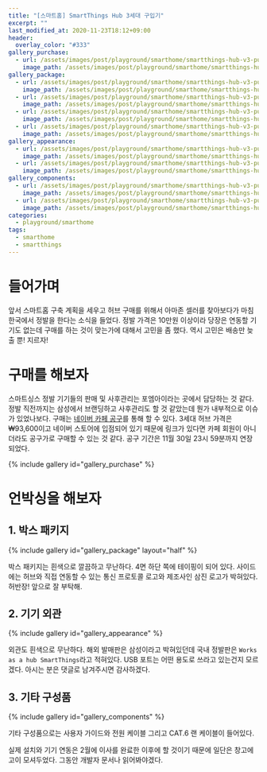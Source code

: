 ```yaml
---
title: "[스마트홈] SmartThings Hub 3세대 구입기"
excerpt: ""
last_modified_at: 2020-11-23T18:12+09:00
header:
  overlay_color: "#333"
gallery_purchase:
  - url: /assets/images/post/playground/smarthome/smartthings-hub-v3-purchase-review/st-hub-purchase-capture.png
    image_path: /assets/images/post/playground/smarthome/smartthings-hub-v3-purchase-review/st-hub-purchase-capture.png
gallery_package:
  - url: /assets/images/post/playground/smarthome/smartthings-hub-v3-purchase-review/st-hub-package-front.png
    image_path: /assets/images/post/playground/smarthome/smartthings-hub-v3-purchase-review/st-hub-package-front.png
  - url: /assets/images/post/playground/smarthome/smartthings-hub-v3-purchase-review/st-hub-package-side1.png
    image_path: /assets/images/post/playground/smarthome/smartthings-hub-v3-purchase-review/st-hub-package-side1.png
  - url: /assets/images/post/playground/smarthome/smartthings-hub-v3-purchase-review/st-hub-package-side2.png
    image_path: /assets/images/post/playground/smarthome/smartthings-hub-v3-purchase-review/st-hub-package-side2.png
  - url: /assets/images/post/playground/smarthome/smartthings-hub-v3-purchase-review/st-hub-package-back.png
    image_path: /assets/images/post/playground/smarthome/smartthings-hub-v3-purchase-review/st-hub-package-back.png
gallery_appearance:
  - url: /assets/images/post/playground/smarthome/smartthings-hub-v3-purchase-review/st-hub-front.png
    image_path: /assets/images/post/playground/smarthome/smartthings-hub-v3-purchase-review/st-hub-front.png
  - url: /assets/images/post/playground/smarthome/smartthings-hub-v3-purchase-review/st-hub-side.png
    image_path: /assets/images/post/playground/smarthome/smartthings-hub-v3-purchase-review/st-hub-side.png
gallery_components:
  - url: /assets/images/post/playground/smarthome/smartthings-hub-v3-purchase-review/st-hub-package-guide.png
    image_path: /assets/images/post/playground/smarthome/smartthings-hub-v3-purchase-review/st-hub-package-guide.png
  - url: /assets/images/post/playground/smarthome/smartthings-hub-v3-purchase-review/st-hub-package-components.png
    image_path: /assets/images/post/playground/smarthome/smartthings-hub-v3-purchase-review/st-hub-package-components.png
categories:
  - playground/smarthome
tags:
  - smarthome
  - smartthings
---
```


# 들어가며

앞서 스마트홈 구축 계획을 세우고 허브 구매를 위해서 아마존 셀러를 찾아보다가 마침 한국에서 정발을 한다는 소식을 들었다.
정발 가격은 10만원 이상이라 당장은 연동할 기기도 없는데 구매를 하는 것이 맞는가에 대해서 고민을 좀 했다.
역시 고민은 배송만 늦출 뿐! 지르자!

# 구매를 해보자

스마트싱스 정발 기기들의 판매 및 사후관리는 포엠아이라는 곳에서 담당하는 것 같다. 정발 직전까지는 삼성에서 브랜딩하고 사후관리도 할 것 같았는데 뭔가 내부적으로 이슈가 있었나보다.
구매는 [네이버 카페 공구](https://cafe.naver.com/stsmarthome/27328)를 통해 할 수 있다.
3세대 허브 가격은 ₩93,600이고 네이버 스토어에 입점되어 있기 때문에 링크가 있다면 카페 회원이 아니더라도 공구가로 구매할 수 있는 것 같다. 공구 기간은 11월 30일 23시 59분까지 연장되었다.

{% include gallery id="gallery_purchase" %}

# 언박싱을 해보자

## 1. 박스 패키지

{% include gallery id="gallery_package" layout="half" %}

박스 패키지는 흰색으로 깔끔하고 무난하다. 4면 하단 쪽에 테이핑이 되어 있다.
사이드에는 허브와 직접 연동할 수 있는 통신 프로토콜 로고와 제조사인 삼진 로고가 박혀있다.
허반장! 앞으로 잘 부탁해. 

## 2. 기기 외관

{% include gallery id="gallery_appearance" %}

외관도 흰색으로 무난하다. 해외 발매판은 삼성이라고 박혀있던데 국내 정발판은 `Works as a hub SmartThings`라고 적혀있다.
USB 포트는 어떤 용도로 쓰라고 있는건지 모르겠다. 아시는 분은 댓글로 남겨주시면 감사하겠다.

## 3. 기타 구성품

{% include gallery id="gallery_components" %}

기타 구성품으로는 사용자 가이드와 전원 케이블 그리고 CAT.6 랜 케이블이 들어있다.

실제 설치와 기기 연동은 2월에 이사를 완료한 이후에 할 것이기 때문에 일단은 창고에 고이 모셔두었다.
그동안 개발자 문서나 읽어봐야겠다.